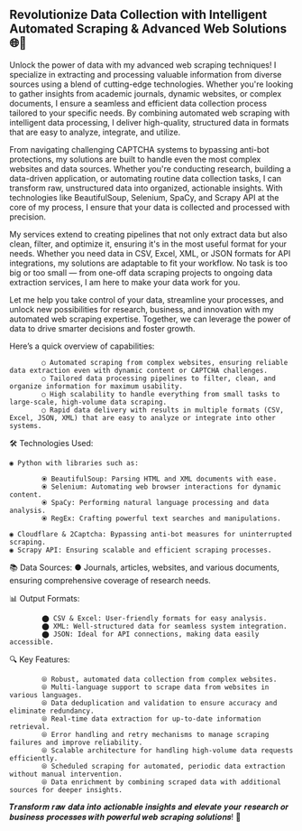 ##  Revolutionize Data Collection with Intelligent Automated Scraping & Advanced Web Solutions 🌐🚀

Unlock the power of data with my advanced web scraping techniques! I specialize in extracting and processing valuable information from diverse sources using a blend of cutting-edge technologies. 
Whether you're looking to gather insights from academic journals, dynamic websites, or complex documents, I ensure a seamless and efficient data collection process tailored to your specific needs. 
By combining automated web scraping with intelligent data processing, I deliver high-quality, structured data in formats that are easy to analyze, integrate, and utilize. 

From navigating challenging CAPTCHA systems to bypassing anti-bot protections, my solutions are built to handle even the most complex websites and data sources. Whether you're conducting research, 
building a data-driven application, or automating routine data collection tasks, I can transform raw, unstructured data into organized, actionable insights. With technologies like BeautifulSoup, 
Selenium, SpaCy, and Scrapy API at the core of my process, I ensure that your data is collected and processed with precision.  

My services extend to creating pipelines that not only extract data but also clean, filter, and optimize it, ensuring it's in the most useful format for your needs. Whether you need data in CSV, 
Excel, XML, or JSON formats for API integrations, my solutions are adaptable to fit your workflow. No task is too big or too small — from one-off data scraping projects to ongoing data extraction 
services, I am here to make your data work for you.  

Let me help you take control of your data, streamline your processes, and unlock new possibilities for research, business, and innovation with my automated web scraping expertise. Together, we can 
leverage the power of data to drive smarter decisions and foster growth.

Here’s a quick overview of capabilities:

            ○ Automated scraping from complex websites, ensuring reliable data extraction even with dynamic content or CAPTCHA challenges.
            ○ Tailored data processing pipelines to filter, clean, and organize information for maximum usability.
            ○ High scalability to handle everything from small tasks to large-scale, high-volume data scraping.
            ○ Rapid data delivery with results in multiple formats (CSV, Excel, JSON, XML) that are easy to analyze or integrate into other systems.

🛠️ Technologies Used: 

    ◉ Python with libraries such as:

            ⦿ BeautifulSoup: Parsing HTML and XML documents with ease.
            ⦿ Selenium: Automating web browser interactions for dynamic content.
            ⦿ SpaCy: Performing natural language processing and data analysis.
            ⦿ RegEx: Crafting powerful text searches and manipulations.
            
    ◉ Cloudflare & 2Captcha: Bypassing anti-bot measures for uninterrupted scraping.
    ◉ Scrapy API: Ensuring scalable and efficient scraping processes. 
    
📚 Data Sources:
    ● Journals, articles, websites, and various documents, ensuring comprehensive coverage of research needs.

📊 Output Formats:

            ⬤ CSV & Excel: User-friendly formats for easy analysis.
            ⬤ XML: Well-structured data for seamless system integration.
            ⬤ JSON: Ideal for API connections, making data easily accessible.

🔍 Key Features: 

            ⦾ Robust, automated data collection from complex websites.
            ⦾ Multi-language support to scrape data from websites in various languages.
            ⦾ Data deduplication and validation to ensure accuracy and eliminate redundancy.
            ⦾ Real-time data extraction for up-to-date information retrieval.
            ⦾ Error handling and retry mechanisms to manage scraping failures and improve reliability.
            ⦾ Scalable architecture for handling high-volume data requests efficiently.
            ⦾ Scheduled scraping for automated, periodic data extraction without manual intervention.
            ⦾ Data enrichment by combining scraped data with additional sources for deeper insights.


𝑻𝒓𝒂𝒏𝒔𝒇𝒐𝒓𝒎 𝒓𝒂𝒘 𝒅𝒂𝒕𝒂 𝒊𝒏𝒕𝒐 𝒂𝒄𝒕𝒊𝒐𝒏𝒂𝒃𝒍𝒆 𝒊𝒏𝒔𝒊𝒈𝒉𝒕𝒔 𝒂𝒏𝒅 𝒆𝒍𝒆𝒗𝒂𝒕𝒆 𝒚𝒐𝒖𝒓 𝒓𝒆𝒔𝒆𝒂𝒓𝒄𝒉 𝒐𝒓 𝒃𝒖𝒔𝒊𝒏𝒆𝒔𝒔 𝒑𝒓𝒐𝒄𝒆𝒔𝒔𝒆𝒔 𝒘𝒊𝒕𝒉 𝒑𝒐𝒘𝒆𝒓𝒇𝒖𝒍 𝒘𝒆𝒃 𝒔𝒄𝒓𝒂𝒑𝒊𝒏𝒈 𝒔𝒐𝒍𝒖𝒕𝒊𝒐𝒏𝒔! 🚀


  


    

    

            
            


  
